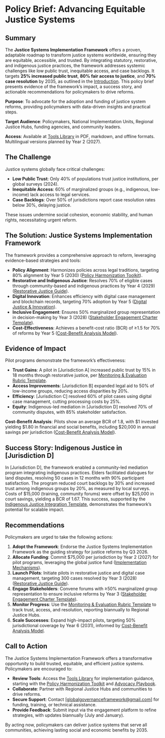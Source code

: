 # Policy Brief: Advancing Equitable Justice Systems

## Summary
The **Justice Systems Implementation Framework** offers a proven, adaptable roadmap to transform justice systems worldwide, ensuring they are equitable, accessible, and trusted. By integrating statutory, restorative, and indigenous justice practices, the framework addresses systemic challenges like low public trust, inequitable access, and case backlogs. It targets **25% increased public trust**, **80% fair access to justice**, and **70% case resolution** by 2035, as outlined in the [Introduction](/framework/docs/implementation/justice-systems#01-introduction). This policy brief presents evidence of the framework’s impact, a success story, and actionable recommendations for policymakers to drive reforms.

**Purpose**: To advocate for the adoption and funding of justice system reforms, providing policymakers with data-driven insights and practical steps.

**Target Audience**: Policymakers, National Implementation Units, Regional Justice Hubs, funding agencies, and community leaders.

**Access**: Available at [Tools Library](/framework/tools/justice-systems/policy-brief-en.pdf) in PDF, markdown, and offline formats. Multilingual versions planned by Year 2 (2027).

## The Challenge
Justice systems globally face critical challenges:
- **Low Public Trust**: Only 40% of populations trust justice institutions, per global surveys (2024).
- **Inequitable Access**: 60% of marginalized groups (e.g., indigenous, low-income) lack access to legal services.
- **Case Backlogs**: Over 50% of jurisdictions report case resolution rates below 30%, delaying justice.

These issues undermine social cohesion, economic stability, and human rights, necessitating urgent reform.

## The Solution: Justice Systems Implementation Framework
The framework provides a comprehensive approach to reform, leveraging evidence-based strategies and tools:
- **Policy Alignment**: Harmonizes policies across legal traditions, targeting 80% alignment by Year 5 (2030) ([Policy Harmonization Toolkit](/framework/tools/justice-systems/policy-harmonization-toolkit-en.pdf)).
- **Restorative and Indigenous Justice**: Resolves 70% of eligible cases through community-based and indigenous practices by Year 4 (2029) ([Restorative Justice Guide](/framework/tools/justice-systems/restorative-justice-guide-en.pdf)).
- **Digital Innovation**: Enhances efficiency with digital case management and blockchain records, targeting 70% adoption by Year 5 ([Digital Justice & Innovation](/framework/docs/implementation/justice-systems#05-digital-justice-innovation)).
- **Inclusive Engagement**: Ensures 50% marginalized group representation in decision-making by Year 3 (2028) ([Stakeholder Engagement Charter Template](/framework/tools/justice-systems/stakeholder-engagement-charter-en.pdf)).
- **Cost-Effectiveness**: Achieves a benefit-cost ratio (BCR) of ≥1.5 for 70% of reforms by Year 5 ([Cost-Benefit Analysis Model](/framework/tools/justice-systems/cost-benefit-analysis-model-en.pdf)).

## Evidence of Impact
Pilot programs demonstrate the framework’s effectiveness:
- **Trust Gains**: A pilot in [Jurisdiction A] increased public trust by 15% in 18 months through restorative justice, per [Monitoring & Evaluation Rubric Template](/framework/tools/justice-systems/monitoring-evaluation-rubric-en.pdf).
- **Access Improvements**: [Jurisdiction B] expanded legal aid to 50% of low-income groups, reducing access disparities by 20%.
- **Efficiency**: [Jurisdiction C] resolved 60% of pilot cases using digital case management, cutting processing costs by 25%.
- **Equity**: Indigenous-led mediation in [Jurisdiction D] resolved 70% of community disputes, with 85% stakeholder satisfaction.

**Cost-Benefit Analysis**: Pilots show an average BCR of 1.8, with $1 invested yielding $1.80 in financial and social benefits, including $20,000 in annual savings per jurisdiction ([Cost-Benefit Analysis Model](/framework/tools/justice-systems/cost-benefit-analysis-model-en.pdf)).

## Success Story: Indigenous Justice in [Jurisdiction D]
In [Jurisdiction D], the framework enabled a community-led mediation program integrating indigenous practices. Elders facilitated dialogues for land disputes, resolving 50 cases in 12 months with 90% participant satisfaction. The program reduced court backlogs by 30% and increased trust among indigenous groups by 20%, as measured by local surveys. Costs of $15,000 (training, community forums) were offset by $25,000 in court savings, yielding a BCR of 1.67. This success, supported by the [Indigenous Justice Integration Template](/framework/tools/justice-systems/indigenous-justice-integration-template-en.pdf), demonstrates the framework’s potential for scalable impact.

## Recommendations
Policymakers are urged to take the following actions:

1. **Adopt the Framework**: Endorse the Justice Systems Implementation Framework as the guiding strategy for justice reforms by Q3 2026.
2. **Allocate Funding**: Commit $75,000 per jurisdiction by Year 2 (2027) for pilot programs, leveraging the global justice fund ([Implementation Mechanisms](/framework/docs/implementation/justice-systems#04-implementation-mechanisms)).
3. **Launch Pilots**: Initiate pilots in restorative justice and digital case management, targeting 300 cases resolved by Year 3 (2028) ([Restorative Justice Guide](/framework/tools/justice-systems/restorative-justice-guide-en.pdf)).
4. **Engage Stakeholders**: Convene forums with ≥50% marginalized group representation to ensure inclusive reforms by Year 3 ([Stakeholder Engagement Charter Template](/framework/tools/justice-systems/stakeholder-engagement-charter-en.pdf)).
5. **Monitor Progress**: Use the [Monitoring & Evaluation Rubric Template](/framework/tools/justice-systems/monitoring-evaluation-rubric-en.pdf) to track trust, access, and resolution, reporting biannually to Regional Justice Hubs.
6. **Scale Successes**: Expand high-impact pilots, targeting 50% jurisdictional coverage by Year 6 (2031), informed by [Cost-Benefit Analysis Model](/framework/tools/justice-systems/cost-benefit-analysis-model-en.pdf).

## Call to Action
The Justice Systems Implementation Framework offers a transformative opportunity to build trusted, equitable, and efficient justice systems. Policymakers are encouraged to:

- **Review Tools**: Access the [Tools Library](/framework/tools/justice-systems) for implementation guidance, starting with the [Policy Harmonization Toolkit](/framework/tools/justice-systems/policy-harmonization-toolkit-en.pdf) and [Advocacy Playbook](/framework/tools/justice-systems/advocacy-playbook-en.pdf).
- **Collaborate**: Partner with Regional Justice Hubs and communities to drive reforms.
- **Secure Support**: Contact [globalgovernanceframework@gmail.com] for funding, training, or technical assistance.
- **Provide Feedback**: Submit input via the engagement platform to refine strategies, with updates biannually (July and January).

By acting now, policymakers can deliver justice systems that serve all communities, achieving lasting social and economic benefits by 2035.